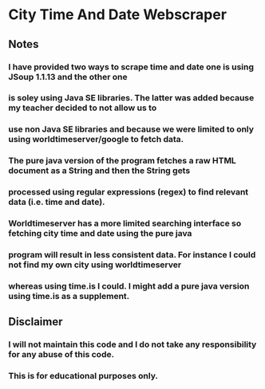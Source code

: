 # City Time And Date Webscraper

## Notes
### I have provided two ways to scrape time and date one is using JSoup 1.1.13 and the other one
### is soley using Java SE libraries. The latter was added because my teacher decided to not allow us to
### use non Java SE libraries and because we were limited to only using worldtimeserver/google to fetch data.
### The pure java version of the program fetches a raw HTML document as a String and then the String gets 
### processed using regular expressions (regex) to find relevant data (i.e. time and date). 
### Worldtimeserver has a more limited searching interface so fetching city time and date using the pure java
### program will result in less consistent data. For instance I could not find my own city using worldtimeserver
### whereas using time.is I could. I might add a pure java version using time.is as a supplement.


## Disclaimer
### I will not maintain this code and I do not take any responsibility for any abuse of this code.
### This is for educational purposes only.
